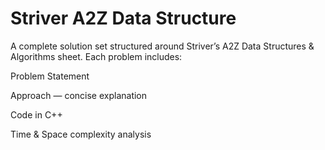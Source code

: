 # Striver A2Z Data Structure
A complete solution set structured around Striver’s A2Z Data Structures & Algorithms sheet. Each problem includes:

Problem Statement

Approach — concise explanation

Code in C++

Time & Space complexity analysis
